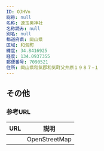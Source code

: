 ```yaml
---
ID: OJHVn
総称: null
名称: 速玉男神社
名称読み: null
別名: null
都道府県: 岡山県
区域: 和気町
緯度: 34.8416925
経度: 134.0937355
郵便番号: 7090521
住所: 岡山県和気郡和気町父井原１９８７−１
---
```


## その他

### 参考URL

| URL | 説明          |
| --- | ------------- |
|     | OpenStreetMap |
